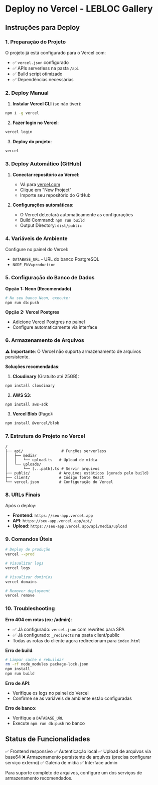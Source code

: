# Deploy no Vercel - LEBLOC Gallery

## Instruções para Deploy

### 1. Preparação do Projeto

O projeto já está configurado para o Vercel com:
- ✅ `vercel.json` configurado
- ✅ APIs serverless na pasta `/api`
- ✅ Build script otimizado
- ✅ Dependências necessárias

### 2. Deploy Manual

1. **Instalar Vercel CLI** (se não tiver):
```bash
npm i -g vercel
```

2. **Fazer login no Vercel**:
```bash
vercel login
```

3. **Deploy do projeto**:
```bash
vercel
```

### 3. Deploy Automático (GitHub)

1. **Conectar repositório ao Vercel**:
   - Vá para [vercel.com](https://vercel.com)
   - Clique em "New Project"
   - Importe seu repositório do GitHub

2. **Configurações automáticas**:
   - O Vercel detectará automaticamente as configurações
   - Build Command: `npm run build`
   - Output Directory: `dist/public`

### 4. Variáveis de Ambiente

Configure no painel do Vercel:
- `DATABASE_URL` - URL do banco PostgreSQL
- `NODE_ENV=production`

### 5. Configuração do Banco de Dados

**Opção 1: Neon (Recomendado)**
```bash
# No seu banco Neon, execute:
npm run db:push
```

**Opção 2: Vercel Postgres**
- Adicione Vercel Postgres no painel
- Configure automaticamente via interface

### 6. Armazenamento de Arquivos

⚠️ **Importante**: O Vercel não suporta armazenamento de arquivos persistente.

**Soluções recomendadas**:

1. **Cloudinary** (Gratuito até 25GB):
```bash
npm install cloudinary
```

2. **AWS S3**:
```bash
npm install aws-sdk
```

3. **Vercel Blob** (Pago):
```bash
npm install @vercel/blob
```

### 7. Estrutura do Projeto no Vercel

```
/
├── api/                 # Funções serverless
│   ├── media/
│   │   └── upload.ts   # Upload de mídia
│   └── uploads/
│       └── [...path].ts # Servir arquivos
├── public/             # Arquivos estáticos (gerado pelo build)
├── client/             # Código fonte React
└── vercel.json         # Configuração do Vercel
```

### 8. URLs Finais

Após o deploy:
- **Frontend**: `https://seu-app.vercel.app`
- **API**: `https://seu-app.vercel.app/api/`
- **Upload**: `https://seu-app.vercel.app/api/media/upload`

### 9. Comandos Úteis

```bash
# Deploy de produção
vercel --prod

# Visualizar logs
vercel logs

# Visualizar domínios
vercel domains

# Remover deployment
vercel remove
```

### 10. Troubleshooting

**Erro 404 em rotas (ex: /admin)**:
- ✅ Já configurado: `vercel.json` com rewrites para SPA
- ✅ Já configurado: `_redirects` na pasta client/public
- Todas as rotas do cliente agora redirecionam para `index.html`

**Erro de build**:
```bash
# Limpar cache e rebuildar
rm -rf node_modules package-lock.json
npm install
npm run build
```

**Erro de API**:
- Verifique os logs no painel do Vercel
- Confirme se as variáveis de ambiente estão configuradas

**Erro de banco**:
- Verifique a `DATABASE_URL`
- Execute `npm run db:push` no banco

## Status de Funcionalidades

✅ Frontend responsivo
✅ Autenticação local
✅ Upload de arquivos via base64
❌ Armazenamento persistente de arquivos (precisa configurar serviço externo)
✅ Galeria de mídia
✅ Interface admin

Para suporte completo de arquivos, configure um dos serviços de armazenamento recomendados.